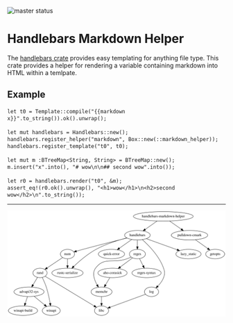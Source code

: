 ![master status](https://travis-ci.org/waynenilsen/handlebars-markdown-helper.svg?branch=master)

# Handlebars Markdown Helper

The [handlebars crate](https://crates.io/crates/handlebars) provides easy templating for anything file type. This crate provides a helper for rendering a variable containing markdown into HTML within a temlpate. 

## Example 

```
let t0 = Template::compile("{{markdown x}}".to_string()).ok().unwrap();

let mut handlebars = Handlebars::new();
handlebars.register_helper("markdown", Box::new(::markdown_helper));
handlebars.register_template("t0", t0);

let mut m :BTreeMap<String, String> = BTreeMap::new();
m.insert("x".into(), "# wow\n\n## second wow".into());

let r0 = handlebars.render("t0", &m);
assert_eq!(r0.ok().unwrap(), "<h1>wow</h1>\n<h2>second wow</h2>\n".to_string());
```

---

![deps](Cargo.svg)
